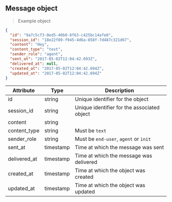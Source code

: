 ## Message object

> Example object

```json
{
  "id": "9a7c5cf3-0ed5-40b0-8f63-c425bc14afe0",
  "session_id": "18e22f89-f945-4d6a-858f-7d487c321d67",
  "content": "Hey",
  "content_type": "text",
  "sender_role": "agent",
  "sent_at": "2017-05-02T12:04:42.693Z",
  "delivered_at": null,
  "created_at": "2017-05-02T12:04:42.694Z",
  "updated_at": "2017-05-02T12:04:42.694Z"
}
```

| Attribute  | Type     | Description |
| ---------- | -------- | ------------|
| id           | string   | Unique identifier for the object |
| session_id   | string   | Unique identifier for the associated object |
| content      | string   |  |
| content_type | string   | Must be `text` |
| sender_role  | string   | Must be `end-user`, `agent` or `init` |
| sent_at      | timestamp | Time at which the message was sent |
| delivered_at | timestamp | Time at which the message was delivered |
| created_at   | timestamp | Time at which the object was created |
| updated_at   | timestamp | Time at which the object was updated |
